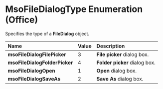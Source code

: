 
# MsoFileDialogType Enumeration (Office)

Specifies the type of a  **FileDialog** object.



|**Name**|**Value**|**Description**|
|:-----|:-----|:-----|
| **msoFileDialogFilePicker**|3| **File picker** dialog box.|
| **msoFileDialogFolderPicker**|4| **Folder picker** dialog box.|
| **msoFileDialogOpen**|1| **Open** dialog box.|
| **msoFileDialogSaveAs**|2| **Save As** dialog box.|

